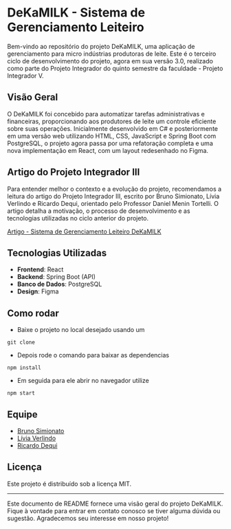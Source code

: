 # DeKaMILK - Sistema de Gerenciamento Leiteiro

Bem-vindo ao repositório do projeto DeKaMILK, uma aplicação de gerenciamento para micro indústrias produtoras de leite. Este é o terceiro ciclo de desenvolvimento do projeto, agora em sua versão 3.0, realizado como parte do Projeto Integrador do quinto semestre da faculdade - Projeto Integrador V.

## Visão Geral

O DeKaMILK foi concebido para automatizar tarefas administrativas e financeiras, proporcionando aos produtores de leite um controle eficiente sobre suas operações. Inicialmente desenvolvido em C# e posteriormente em uma versão web utilizando HTML, CSS, JavaScript e Spring Boot com PostgreSQL, o projeto agora passa por uma refatoração completa e uma nova implementação em React, com um layout redesenhado no Figma.

## Artigo do Projeto Integrador III

Para entender melhor o contexto e a evolução do projeto, recomendamos a leitura do artigo do Projeto Integrador III, escrito por Bruno Simionato, Lívia Verlindo e Ricardo Dequi, orientado pelo Professor Daniel Menin Tortelli. O artigo detalha a motivação, o processo de desenvolvimento e as tecnologias utilizadas no ciclo anterior do projeto.

[Artigo - Sistema de Gerenciamento Leiteiro DeKaMILK](https://drive.google.com/file/d/1c3fL7JsZLn1850VzS4bum8ZuDX2fFuzV/view?usp=sharing)

## Tecnologias Utilizadas

- **Frontend**: React
- **Backend**: Spring Boot (API)
- **Banco de Dados**: PostgreSQL
- **Design**: Figma

## Como rodar

- Baixe o projeto no local desejado usando um
```
git clone
```


- Depois rode o comando para baixar as dependencias
```
npm install
```


- Em seguida para ele abrir no navegador utilize
```
npm start
```


## Equipe

- [Bruno Simionato](https://github.com/brunosimionato)
- [Lívia Verlindo](https://github.com/Livisssss)
- [Ricardo Dequi](https://github.com/ricardoldequi)

## Licença

Este projeto é distribuído sob a licença MIT.

---

Este documento de README fornece uma visão geral do projeto DeKaMILK. Fique à vontade para entrar em contato conosco se tiver alguma dúvida ou sugestão. Agradecemos seu interesse em nosso projeto!
